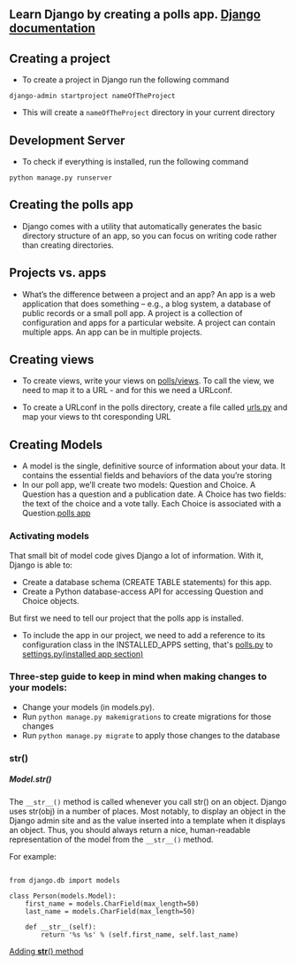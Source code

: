   ## Learn Django by creating a polls app. [Django documentation](https://docs.djangoproject.com/en/4.1/intro/tutorial01/)


## Creating a project

- To create a project in Django run the following command

`django-admin startproject nameOfTheProject`

- This will create a `nameOfTheProject` directory in your current directory

## Development Server

- To check if everything is installed, run the following command

` python manage.py runserver `

## Creating the polls app

 - Django comes with a utility that automatically generates the basic directory structure of an app, so you can focus on writing code rather than creating directories.

 ## Projects vs. apps

 - What’s the difference between a project and an app? An app is a web application that does something – e.g., a blog system, a database of public records or a small poll app. A project is a collection of configuration and apps for a particular website. A project can contain multiple apps. An app can be in multiple projects.
 
 ## Creating views
 - To create views, write your views on [polls/views](https://github.com/kihuni/Learn-Django/blob/main/test_site/polls/views.py). To call the view, we need to map it to a URL - and for this we need a URLconf.

 - To create a URLconf in the polls directory, create a file called [urls.py](https://github.com/kihuni/Learn-Django/blob/main/test_site/polls/urls.py) and map your views to tht coresponding URL
 ## Creating Models

 - A model is the single, definitive source of information about your data. It contains the essential fields and behaviors of the data you’re storing
- In our poll app, we’ll create two models: Question and Choice. A Question has a question and a publication date. A Choice has two fields: the text of the choice and a vote tally. Each Choice is associated with a Question.[polls app](https://github.com/kihuni/Learn-Django/blob/main/test_site/polls/models.py)

### Activating models

That small bit of model code gives Django a lot of information. With it, Django is able to:

- Create a database schema (CREATE TABLE statements) for this app.
- Create a Python database-access API for accessing Question and Choice objects.

But first we need to tell our project that the polls app is installed. 

- To include the app in our project, we need to add a reference to its configuration class in the INSTALLED_APPS setting, that's [polls.py](https://github.com/kihuni/Learn-Django/blob/main/test_site/polls/apps.py) to [settings.py(installed app section)](https://github.com/kihuni/Learn-Django/blob/main/test_site/test_site/settings.py)

### Three-step guide to keep in mind when making changes to your models:

- Change your models (in models.py).
- Run `python manage.py makemigrations` to create migrations for those changes
- Run `python manage.py migrate` to apply those changes to the database

### __str__()

##### Model.__str__()

The `__str__()` method is called whenever you call str() on an object. Django uses str(obj) in a number of places. Most notably, to display an object in the Django admin site and as the value inserted into a template when it displays an object. Thus, you should always return a nice, human-readable representation of the model from the `__str__()` method.

For example:

```

from django.db import models

class Person(models.Model):
    first_name = models.CharField(max_length=50)
    last_name = models.CharField(max_length=50)

    def __str__(self):
        return '%s %s' % (self.first_name, self.last_name)

```
[Adding __str__() method](https://github.com/kihuni/Learn-Django/blob/main/test_site/polls/models.py)
